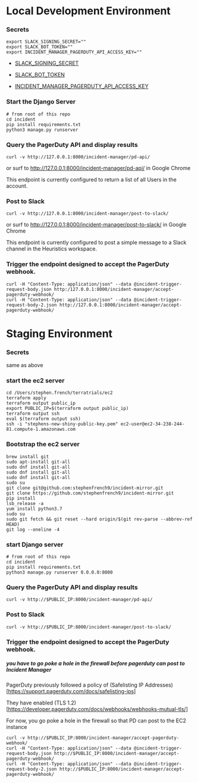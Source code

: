 # Local Development Environment

### Secrets

```
export SLACK_SIGNING_SECRET=""
export SLACK_BOT_TOKEN=""
export INCIDENT_MANAGER_PAGERDUTY_API_ACCESS_KEY=""
```

- [SLACK_SIGNING_SECRET](https://api.slack.com/apps/A01NKJX118Q/general?)

- [SLACK_BOT_TOKEN](https://api.slack.com/apps/A01NKJX118Q/oauth?)

- [INCIDENT_MANAGER_PAGERDUTY_API_ACCESS_KEY](https://dev-invitae.pagerduty.com/api_keys)

### Start the Django Server

```
# from root of this repo
cd incident
pip install requirements.txt
python3 manage.py runserver
```

### Query the PagerDuty API and display results

```
curl -v http://127.0.0.1:8000/incident-manager/pd-api/
```
or surf to http://127.0.0.1:8000/incident-manager/pd-api/ in Google Chrome

This endpoint is currently configured to return a list of all Users in the account.

### Post to Slack

```
curl -v http://127.0.0.1:8000/incident-manager/post-to-slack/
```

or surf to http://127.0.0.1:8000/incident-manager/post-to-slack/ in Google Chrome

This endpoint is currently configured to post a simple message to a Slack channel in the Heuristics workspace.

### Trigger the endpoint designed to accept the PagerDuty webhook.

```
curl -H "Content-Type: application/json" --data @incident-trigger-request-body.json http:/127.0.0.1:8000/incident-manager/accept-pagerduty-webhook/
curl -H "Content-Type: application/json" --data @incident-trigger-request-body-2.json http://127.0.0.1:8000/incident-manager/accept-pagerduty-webhook/
```

# Staging Environment

### Secrets
same as above

### start the ec2 server
```
cd /Users/stephen.french/terratrials/ec2
terraform apply
terraform output public_ip
export PUBLIC_IP=$(terraform output public_ip)
terraform output ssh
eval $(terraform output ssh)
ssh -i "stephens-new-shiny-public-key.pem" ec2-user@ec2-34-238-244-81.compute-1.amazonaws.com
```

### Bootstrap the ec2 server
```
brew install git
sudo apt-install git-all
sudo dnf install git-all
sudo dnf install git-all
sudo dnf install git-all
sudo su
git clone git@github.com:stephenfrench9/incident-mirror.git
git clone https://github.com/stephenfrench9/incident-mirror.git
pip install
lsb_release -a
yum install python3.7
sudo su
sudo git fetch && git reset --hard origin/$(git rev-parse --abbrev-ref HEAD)
git log --oneline -4
```

### start Django server
```
# from root of this repo
cd incident
pip install requirements.txt
python3 manage.py runserver 0.0.0.0:8000
```

### Query the PagerDuty API and display results
```
curl -v http://$PUBLIC_IP:8000/incident-manager/pd-api/
```

### Post to Slack
```
curl -v http://$PUBLIC_IP:8000/incident-manager/post-to-slack/
```

### Trigger the endpoint designed to accept the PagerDuty webhook.
##### you have to go poke a hole in the firewall before pagerduty can post to Incident Manager

PagerDuty previously followed a policy of (Safelisting IP Addresses)[https://support.pagerduty.com/docs/safelisting-ips]

They have enabled (TLS 1.2)[https://developer.pagerduty.com/docs/webhooks/webhooks-mutual-tls/]

For now, you go poke a hole in the firewall so that PD can post to the EC2 instance

```
curl -v http://$PUBLIC_IP:8000/incident-manager/accept-pagerduty-webhook/
curl -H "Content-Type: application/json" --data @incident-trigger-request-body.json http://$PUBLIC_IP:8000/incident-manager/accept-pagerduty-webhook/
curl -H "Content-Type: application/json" --data @incident-trigger-request-body-2.json http://$PUBLIC_IP:8000/incident-manager/accept-pagerduty-webhook/
```
